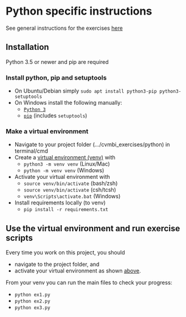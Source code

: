 # Python specific instructions

See general instructions for the exercises [here](../README.md)

## Installation

Python 3.5 or newer and pip are required

### Install python, pip and setuptools

* On Ubuntu/Debian simply `sudo apt install python3-pip python3-setuptools`
* On Windows install the following manually:
    * [`Python 3`](https://www.python.org/downloads/windows/)
    * [`pip`](https://pip.pypa.io/en/stable/installing/) (includes `setuptools`)

### Make a virtual environment

* Navigate to your project folder (.../cvmbi_exercises/python) in terminal/cmd
* Create a [virtual environment (venv)](https://docs.python.org/3/library/venv.html) with
    * `python3 -m venv venv` (Linux/Mac)
    * `python -m venv venv` (Windows)
* Activate your virtual environment with
    * `source venv/bin/activate` (bash/zsh)
    * `source venv/bin/activate` (csh/tcsh)
    * `venv\Scripts\activate.bat` (Windows)
* Install requirements locally (to venv)
    * `pip install -r requirements.txt`

## Use the virtual environment and run exercise scripts

Every time you work on this project, you should
* navigate to the project folder, and
* activate your virtual environment as shown [above](#make-a-virtual-environment).

From your venv you can run the main files to check your progress:
* `python ex1.py`
* `python ex2.py`
* `python ex3.py`

